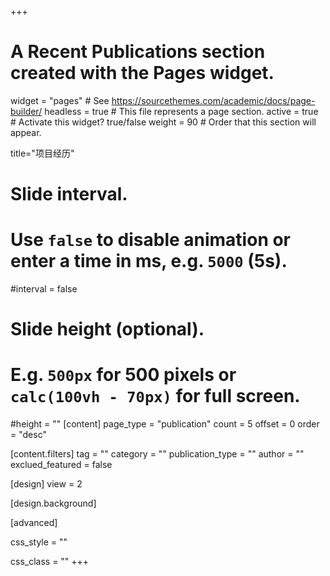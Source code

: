 +++
# A Recent Publications section created with the Pages widget.
widget = "pages"  # See https://sourcethemes.com/academic/docs/page-builder/
headless = true  # This file represents a page section.
active = true # Activate this widget? true/false
weight = 90  # Order that this section will appear.

title="项目经历"
# Slide interval.
# Use `false` to disable animation or enter a time in ms, e.g. `5000` (5s).
#interval = false

# Slide height (optional).
# E.g. `500px` for 500 pixels or `calc(100vh - 70px)` for full screen.
#height = ""
[content]
page_type = "publication"
count = 5
offset = 0
order = "desc"

[content.filters]
tag = ""
category = ""
publication_type = ""
author = ""
exclued_featured = false

[design]
view = 2

[design.background]

[advanced]

css_style = ""

css_class = "" 
+++

